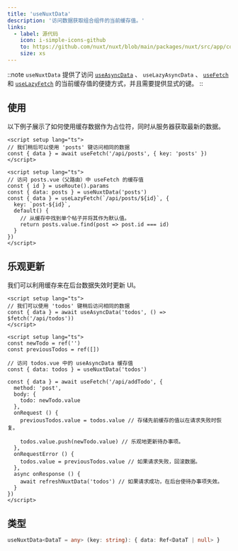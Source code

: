 ```yaml
---
title: 'useNuxtData'
description: '访问数据获取组合组件的当前缓存值。'
links:
  - label: 源代码
    icon: i-simple-icons-github
    to: https://github.com/nuxt/nuxt/blob/main/packages/nuxt/src/app/composables/asyncData.ts
    size: xs
---
```


::note
`useNuxtData` 提供了访问 [`useAsyncData`](/docs/api/composables/use-async-data) 、 `useLazyAsyncData` 、 [`useFetch`](/docs/api/composables/use-fetch) 和 [`useLazyFetch`](/docs/api/composables/use-lazy-fetch) 的当前缓存值的便捷方式，并且需要提供显式的键。
::

## 使用

以下例子展示了如何使用缓存数据作为占位符，同时从服务器获取最新的数据。

```vue [pages/posts.vue]
<script setup lang="ts">
// 我们稍后可以使用 'posts' 键访问相同的数据
const { data } = await useFetch('/api/posts', { key: 'posts' })
</script>
```

```vue [pages/posts/[id\\].vue]
<script setup lang="ts">
// 访问 posts.vue（父路由）中 useFetch 的缓存值
const { id } = useRoute().params
const { data: posts } = useNuxtData('posts')
const { data } = useLazyFetch(`/api/posts/${id}`, {
  key: `post-${id}`,
  default() {
    // 从缓存中找到单个帖子并将其作为默认值。
    return posts.value.find(post => post.id === id)
  }
})
</script>
```

## 乐观更新

我们可以利用缓存来在后台数据失效时更新 UI。

```vue [pages/todos.vue]
<script setup lang="ts">
// 我们可以使用 'todos' 键稍后访问相同的数据
const { data } = await useAsyncData('todos', () => $fetch('/api/todos'))
</script>
```

```vue [components/NewTodo.vue]
<script setup lang="ts">
const newTodo = ref('')
const previousTodos = ref([])

// 访问 todos.vue 中的 useAsyncData 缓存值
const { data: todos } = useNuxtData('todos')

const { data } = await useFetch('/api/addTodo', {
  method: 'post',
  body: {
    todo: newTodo.value
  },
  onRequest () {
    previousTodos.value = todos.value // 存储先前缓存的值以在请求失败时恢复。

    todos.value.push(newTodo.value) // 乐观地更新待办事项。
  },
  onRequestError () {
    todos.value = previousTodos.value // 如果请求失败，回滚数据。
  },
  async onResponse () {
    await refreshNuxtData('todos') // 如果请求成功，在后台使待办事项失效。
  }
})
</script>
```

## 类型

```ts
useNuxtData<DataT = any> (key: string): { data: Ref<DataT | null> }
```
